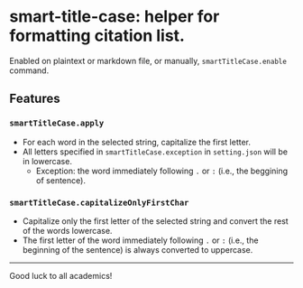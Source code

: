 # smart-title-case: helper for formatting citation list.

Enabled on plaintext or markdown file, or manually, `smartTitleCase.enable` command.


## Features



### `smartTitleCase.apply`

+ For each word in the selected string, capitalize the first letter.
+ All letters specified in `smartTitleCase.exception` in `setting.json` will be in lowercase.
    + Exception: the word immediately following `.` or `:` (i.e., the beggining of sentence).

### `smartTitleCase.capitalizeOnlyFirstChar`

+ Capitalize only the first letter of the selected string and convert the rest of the words lowercase.
+ The first letter of the word immediately following `.` or `:` (i.e., the beginning of the sentence) is always converted to uppercase.

---

Good luck to all academics!